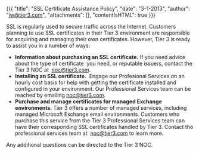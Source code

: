 {{{
  "title": "SSL Certificate Assistance Policy",
  "date": "3-1-2013",
  "author": "jw@tier3.com",
  "attachments": [],
  "contentIsHTML": true
}}}

<p>SSL is regularly used to secure traffic across the Internet.&nbsp;Customers planning to use SSL certificates in their Tier 3 environment are responsible for acquiring and managing their own certificates. However, Tier 3 is ready to assist you in a number
  of ways:</p>
<ul>
  <li><strong>Information about purchasing an SSL certificate.</strong> If you need advice about the type of certificate &nbsp;you need, or reputable issuers, contact the Tier 3 NOC at&nbsp;&nbsp;<a href="mailto:noc@tier3.com">noc@tier3.com</a>.</li>
  <li><strong>Installing an SSL certificate.</strong> &nbsp;Engage our Profesional Services on an hourly cost basis for help with getting the certificate installed and configured in your environment. Our Professional Services team can be reached by emailing
    <a href="mailto:noc@tier3.com">noc@tier3.com</a>.</li>
  <li><strong>Purchase and manage certificates for managed Exchange environments</strong>. Tier 3 offers a number of managed services, including managed Microsoft Exchange email environments. Customers who purchase this service from the Tier 3 Professional
    Services team can have their corresponding SSL certificates handled by Tier 3. Contact the professional services team at&nbsp;&nbsp;<a href="mailto:noc@tier3.com">noc@tier3.com</a>&nbsp;to learn more.</li>
</ul>
<div>Any additional questions can be directed to the Tier 3 NOC.</div>